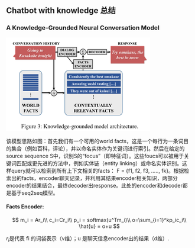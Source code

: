 ## Chatbot with knowledge 总结

### A Knowledge-Grounded Neural Conversation Model



![MemNet-Arch](./images/MemNet-Arch.png)

该模型思路如图：首先我们有一个可用的world facts，这是一个每行为一条词目的集合（例如百科，评论），并以命名实体作为关键词进行索引。然后在给定的source sequence S中，识别S的“focus”（即特征词）。这些foucs可以被用于关键词匹配或更先进的方法中，例如实体链（entity linking）或命名实体识别。这样query就可以检索到所有上下文相关的facts： F = {f1, f2, f3, ….., fk}。根据检索出的facts，encoder聊天记录，并利用其结果encoder相关知识，两部分encoder的结果结合，最终decoder出response。此处的encoder和decoder都是基于seq2seq模型。

#### Facts Encoder:

$$
m_i = Ar_i\\
c_i=Cr_i\\
p_i = softmax(u^Tm_i)\\
o=\sum_{i=1}^kp_ic_i\\
\hat{u} = o+u
$$

$r_i​$ 是代表 fi 的词袋表示（v维）；u 是聊天信息encoder出的结果（d维）.